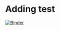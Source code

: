 # Adding test
[![Binder](https://mybinder.org/badge_logo.svg)](https://mybinder.org/v2/gh/imadki/COURSE/HEAD)

